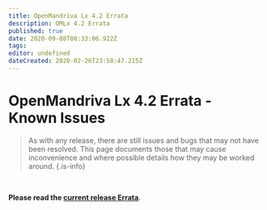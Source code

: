 ```yaml
---
title: OpenMandriva Lx 4.2 Errata
description: OMLx 4.2 Errata
published: true
date: 2020-09-08T08:33:06.922Z
tags: 
editor: undefined
dateCreated: 2020-02-26T23:58:47.215Z
---
```


# OpenMandriva Lx 4.2 Errata - Known Issues

> As with any release, there are still issues and bugs that may not have been resolved. This page documents those that may cause inconvenience and where possible details how they may be worked around.
{.is-info}

<br>

**Please read the [current release Errata](https://wiki.openmandriva.org/en/releases/current#current-development-release)**.

